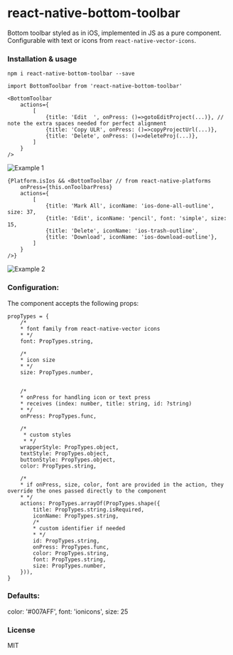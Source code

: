 # react-native-bottom-toolbar

Bottom toolbar styled as in iOS, implemented in JS as a pure component. Configurable with text or icons from `react-native-vector-icons`.


### Installation & usage

`npm i react-native-bottom-toolbar --save`

```
import BottomToolbar from 'react-native-bottom-toolbar'

<BottomToolbar
    actions={
        [
            {title: 'Edit  ', onPress: ()=>gotoEditProject(...)}, // note the extra spaces needed for perfect alignment
            {title: 'Copy ULR', onPress: ()=>copyProjectUrl(...)},
            {title: 'Delete', onPress: ()=>deleteProj(...)},
        ]
    }
/>
```

![Example 1](https://raw.githubusercontent.com/vonovak/react-native-bottom-toolbar/master/one.png "Example 1")

```
{Platform.isIos && <BottomToolbar // from react-native-platforms 
    onPress={this.onToolbarPress}
    actions={
        [
            {title: 'Mark All', iconName: 'ios-done-all-outline', size: 37,
            {title: 'Edit', iconName: 'pencil', font: 'simple', size: 15,
            {title: 'Delete', iconName: 'ios-trash-outline',
            {title: 'Download', iconName: 'ios-download-outline'},
        ]
    }
/>}
```

![Example 2](https://raw.githubusercontent.com/vonovak/react-native-bottom-toolbar/master/two.png "Example 2")


### Configuration:

The component accepts the following props:

```
propTypes = {
    /*
    * font family from react-native-vector icons
    * */
    font: PropTypes.string,

    /*
    * icon size
    * */
    size: PropTypes.number,
    
    
    /*
    * onPress for handling icon or text press
    * receives (index: number, title: string, id: ?string)
    * */
    onPress: PropTypes.func,
    
    /*
     * custom styles
     * */
    wrapperStyle: PropTypes.object,
    textStyle: PropTypes.object,
    buttonStyle: PropTypes.object,
    color: PropTypes.string,

    /*
    * if onPress, size, color, font are provided in the action, they override the ones passed directly to the component
    * */
    actions: PropTypes.arrayOf(PropTypes.shape({
        title: PropTypes.string.isRequired,
        iconName: PropTypes.string,
        /*
        * custom identifier if needed
        * */
        id: PropTypes.string,
        onPress: PropTypes.func,
        color: PropTypes.string,
        font: PropTypes.string,
        size: PropTypes.number,
    })),
}
```

### Defaults:

color: '#007AFF',
font: 'ionicons',
size: 25

### License
MIT